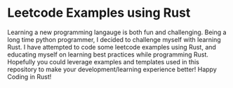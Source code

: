 # Leetcode Examples using Rust

Learning a new programming langauge is both fun and challenging. Being a long time python programmer, I decided to challenge myself with learning Rust. I have attempted to code some leetcode examples using Rust, and educating myself on learning best practices while programming Rust.
Hopefully you could leverage examples and templates used in this repository to make your development/learning experience better! Happy Coding in Rust!
